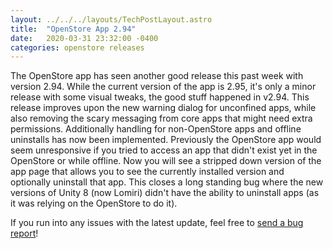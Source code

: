 ```yaml
---
layout: ../../../layouts/TechPostLayout.astro
title:  "OpenStore App 2.94"
date:   2020-03-31 23:32:00 -0400
categories: openstore releases
---
```


The OpenStore app has seen another good release this past week with version 2.94.
While the current version of the app is 2.95, it's only a minor release with some
visual tweaks, the good stuff happened in v2.94. This release improves upon the
new warning dialog for unconfined apps, while also removing the scary messaging
from core apps that might need extra permissions. Additionally handling for
non-OpenStore apps and offline uninstalls has now been implemented. Previously
the OpenStore app would seem unresponsive if you tried to access an app that didn't
exist yet in the OpenStore or while offline. Now you will see a stripped down version
of the app page that allows you to see the currently installed version and optionally
uninstall that app. This closes a long standing bug where the new versions of
Unity 8 (now Lomiri) didn't have the ability to uninstall apps (as it was relying
on the OpenStore to do it).

If you run into any issues with the latest update, feel free to
[send a bug report](https://gitlab.com/theopenstore/openstore-meta/issues)!
